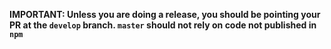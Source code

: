 **IMPORTANT: Unless you are doing a release, you should be pointing your PR at the `develop` branch. `master` should not rely on code not published in `npm`**
